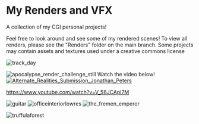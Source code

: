 # My Renders and VFX
A collection of my CGI personal projects!  

Feel free to look around and see some of my rendered scenes! To view all renders, please see the "Renders" folder on the main branch. 
Some projects may contain assets and textures used under a creative commons license

![track_day](https://github.com/user-attachments/assets/3b6fe9bf-6984-4827-9b5a-c3201b639e7e)

![apocalypse_render_challenge_still](https://github.com/user-attachments/assets/10ff2b97-400a-4ed7-b5c6-d69621b69423)
Watch the video below!  
[![Alternate_Realities_Submission_Jonathan_Peters](https://img.youtube.com/vi/V_56JCApl7M/0.jpg)](https://www.youtube.com/watch?v=V_56JCApl7M)


https://www.youtube.com/watch?v=V_56JCApl7M


![guitar](https://github.com/user-attachments/assets/327ae14a-bb67-4129-ae56-af5b7952120f)
![officeinteriorlowres](https://github.com/user-attachments/assets/5b5c9543-43a3-408b-a0d3-d7aab27949e3)
![the_fremen_emperor](https://github.com/user-attachments/assets/75a6ce79-2462-4c89-ab02-2687492294bf)


![truffulaforest](https://github.com/user-attachments/assets/12b69648-163e-41a4-80b5-f6f03cec6fea)


